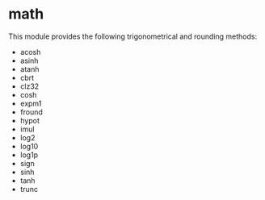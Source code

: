 # math

This module provides the following trigonometrical and rounding methods:

-   acosh
-   asinh
-   atanh
-   cbrt
-   clz32
-   cosh
-   expm1
-   fround
-   hypot
-   imul
-   log2
-   log10
-   log1p
-   sign
-   sinh
-   tanh
-   trunc
